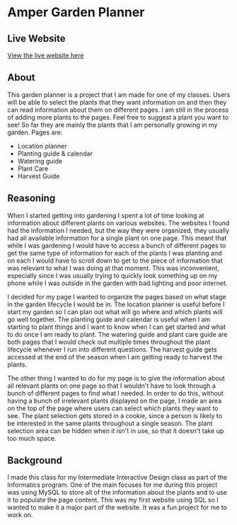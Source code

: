 # Amper Garden Planner

## Live Website

[View the live website here](https://amper-garden-planner.000webhostapp.com/care.php)

## About

This garden planner is a project that I am made for one of my classes. Users will be able to select the plants that they want information on and then they can read information about them on different pages. I am still in the process of adding more plants to the pages. Feel free to suggest a plant you want to see! So far they are mainly the plants that I am personally growing in my garden.
Pages are:
* Location planner
* Planting guide & calendar
* Watering guide
* Plant Care
* Harvest Guide

## Reasoning

When I started getting into gardening I spent a lot of time looking at information about different plants on various websites. The websites I found had the information I needed, but the way they were organized, they usually had all available information for a single plant on one page. This meant that while I was gardening I would have to access a bunch of different pages to get the same type of information for each of the plants I was planting and on each I would have to scroll down to get to the piece of information that was relevant to what I was doing at that moment. This was inconvenient, especially since I was usually trying to quickly look something up on my phone while I was outside in the garden with bad lighting and poor internet.

I decided for my page I wanted to organize the pages based on what stage in the garden lifecycle I would be in. The location planner is useful before I start my garden so I can plan out what will go where and which plants will go well together. The planting guide and calendar is useful when I am starting to plant things and I want to know when I can get started and what to do once I am ready to plant. The watering guide and plant care guide are both pages that I would check out multiple times throughout the plant lifecycle whenever I run into different questions. The harvest guide gets accessed at the end of the season when I am getting ready to harvest the plants.

The other thing I wanted to do for my page is to give the information about all relevant plants on one page so that I wouldn't have to look through a bunch of different pages to find what I needed. In order to do this, without having a bunch of irrelevant plants displayed on the page, I made an area on the top of the page where users can select which plants they want to see. The plant selection gets stored in a cookie, since a person is likely to be interested in the same plants throughout a single season. The plant selection area can be hidden when it isn't in use, so that it doesn't take up too much space.

## Background

I made this class for my Intermediate Interactive Design class as part of the Informatics program. One of the main focuses for me during this project was using MySQL to store all of the information about the plants and to use it to populate the page content. This was my first website using SQL so I wanted to make it a major part of the website. It was a fun project for me to work on.
